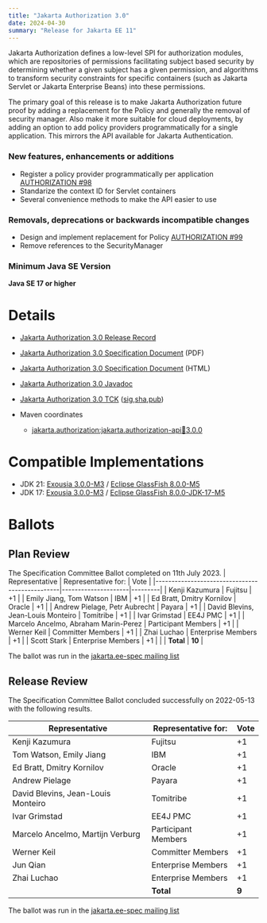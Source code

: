 ```yaml
---
title: "Jakarta Authorization 3.0"
date: 2024-04-30
summary: "Release for Jakarta EE 11"
---
```

Jakarta Authorization defines a low-level SPI for authorization modules, which are repositories of permissions
facilitating subject based security by determining whether a given subject has a given permission, and algorithms
to transform security constraints for specific containers (such as Jakarta Servlet or Jakarta Enterprise Beans) into
these permissions.

The primary goal of this release is to make Jakarta Authorization future proof by adding a replacement for the Policy and generally the removal of security manager. Also make it more suitable for cloud deployments, by adding an option to add policy providers programmatically for a single application. This mirrors the API available for Jakarta Authentication.


### New features, enhancements or additions
* Register a policy provider programmatically per application [AUTHORIZATION #98](https://github.com/jakartaee/authorization/issues/98)
* Standarize the context ID for Servlet containers
* Several convenience methods to make the API easier to use

### Removals, deprecations or backwards incompatible changes
* Design and implement replacement for Policy [AUTHORIZATION #99](https://github.com/jakartaee/authorization/issues/99)
* Remove references to the SecurityManager

### Minimum Java SE Version
**Java SE 17 or higher**

# Details

* [Jakarta Authorization 3.0 Release Record](https://projects.eclipse.org/projects/ee4j.authorization/releases/3.0)


* [Jakarta Authorization 3.0 Specification Document](./jakarta-authorization-spec-3.0.pdf) (PDF)
* [Jakarta Authorization 3.0 Specification Document](./jakarta-authorization-spec-3.0.html) (HTML)
* [Jakarta Authorization 3.0 Javadoc](./apidocs)
* [Jakarta Authorization 3.0 TCK](https://download.eclipse.org/jakartaee/authorization/3.0/jakarta-authorization-tck-3.0.0.zip) ([sig](https://download.eclipse.org/jakartaee/authorization/3.0/jakarta-authorization-tck-3.0.0.zip.sig),[sha](https://download.eclipse.org/jakartaee/authorization/3.0/jakarta-authorization-tck-3.0.0.zip.sha256),[pub](https://raw.githubusercontent.com/jakartaee/specification-committee/master/jakartaee-spec-committee.pub))
* Maven coordinates
  * [jakarta.authorization:jakarta.authorization-api:jar:3.0.0](https://search.maven.org/artifact/jakarta.authorization/jakarta.authorization-api/3.0.0/jar)

# Compatible Implementations


* JDK 21: [Exousia 3.0.0-M3](https://github.com/eclipse-ee4j/exousia/releases/download/3.0.0-M3-RELEASE/exousia-3.0.0-M3.jar) / [Eclipse GlassFish 8.0.0-M5](https://repo1.maven.org/maven2/org/glassfish/main/distributions/glassfish/8.0.0-M5/)
* JDK 17: [Exousia 3.0.0-M3](https://github.com/eclipse-ee4j/exousia/releases/download/3.0.0-M3-RELEASE/exousia-3.0.0-M3.jar) / [Eclipse GlassFish 8.0.0-JDK-17-M5](https://repo1.maven.org/maven2/org/glassfish/main/distributions/glassfish/8.0.0-JDK17-M5/)


# Ballots

## Plan Review

The Specification Committee Ballot completed on 11th July 2023.
| Representative                                 | Representative for: |  Vote   |
|------------------------------------------------|---------------------|---------|
| Kenji Kazumura                                 | Fujitsu             |   +1    |
| Emily Jiang, Tom Watson                        | IBM                 |   +1    |
| Ed Bratt, Dmitry Kornilov                      | Oracle              |   +1    |
| Andrew Pielage, Petr Aubrecht                  | Payara              |   +1    |
| David Blevins, Jean-Louis Monteiro             | Tomitribe           |   +1    |
| Ivar Grimstad                                  | EE4J PMC            |   +1    |
| Marcelo Ancelmo, Abraham Marin-Perez           | Participant Members |   +1    |
| Werner Keil                                    | Committer Members   |   +1    |
| Zhai Luchao                                    | Enterprise Members  |   +1    |
| Scott Stark                                    | Enterprise Members  |   +1    |
|                                                | **Total**           | **10**  |


The ballot was run in the [jakarta.ee-spec mailing list](https://www.eclipse.org/lists/jakarta.ee-spec/msg02924.html)


## Release Review

The Specification Committee Ballot concluded successfully on 2022-05-13 with the following results.

| Representative                     | Representative for: | Vote   |
|------------------------------------|---------------------|--------|
| Kenji Kazumura                     | Fujitsu             | +1     |
| Tom Watson, Emily Jiang            | IBM                 | +1     |
| Ed Bratt, Dmitry Kornilov          | Oracle              | +1     |
| Andrew Pielage                     | Payara              | +1     |
| David Blevins, Jean-Louis Monteiro | Tomitribe           | +1     |
| Ivar Grimstad                      | EE4J PMC            | +1     |
| Marcelo Ancelmo, Martijn Verburg   | Participant Members | +1     |
| Werner Keil                        | Committer Members   | +1     |
| Jun Qian                           | Enterprise Members  | +1     |
| Zhai Luchao                        | Enterprise Members  | +1     |  
|                                    | **Total**           | **9** |

The ballot was run in the [jakarta.ee-spec mailing list](https://www.eclipse.org/lists/jakarta.ee-spec/msg03326.html)

